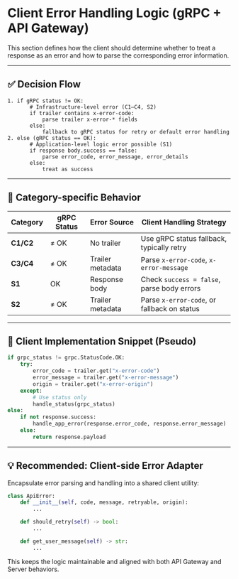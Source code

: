 # Client Error Handling Logic (gRPC + API Gateway)

This section defines how the client should determine whether to treat a response as an error and how to parse the corresponding error information.

---

## ✅ Decision Flow

```plaintext
1. if gRPC status != OK:
       # Infrastructure-level error (C1–C4, S2)
       if trailer contains x-error-code:
           parse trailer x-error-* fields
       else:
           fallback to gRPC status for retry or default error handling
2. else (gRPC status == OK):
       # Application-level logic error possible (S1)
       if response body.success == false:
           parse error_code, error_message, error_details
       else:
           treat as success
```

---

## 🔁 Category-specific Behavior

| Category | gRPC Status | Error Source        | Client Handling Strategy                  |
|----------|-------------|---------------------|--------------------------------------------|
| **C1/C2**| ≠ OK        | No trailer          | Use gRPC status fallback, typically retry  |
| **C3/C4**| ≠ OK        | Trailer metadata    | Parse `x-error-code`, `x-error-message`    |
| **S1**   | OK          | Response body       | Check `success = false`, parse body errors |
| **S2**   | ≠ OK        | Trailer metadata    | Parse `x-error-code`, or fallback on status|

---

## 🧾 Client Implementation Snippet (Pseudo)

```python
if grpc_status != grpc.StatusCode.OK:
    try:
        error_code = trailer.get("x-error-code")
        error_message = trailer.get("x-error-message")
        origin = trailer.get("x-error-origin")
    except:
        # Use status only
        handle_status(grpc_status)
else:
    if not response.success:
        handle_app_error(response.error_code, response.error_message)
    else:
        return response.payload
```

---

## 💡 Recommended: Client-side Error Adapter

Encapsulate error parsing and handling into a shared client utility:

```python
class ApiError:
    def __init__(self, code, message, retryable, origin):
        ...

    def should_retry(self) -> bool:
        ...

    def get_user_message(self) -> str:
        ...
```

This keeps the logic maintainable and aligned with both API Gateway and Server behaviors.